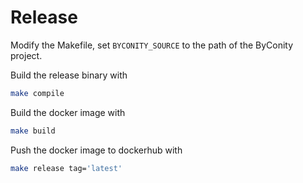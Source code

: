 # Release

Modify the Makefile, set `BYCONITY_SOURCE` to the path of the ByConity project.

Build the release binary with
```bash
make compile
```

Build the docker image with
```bash
make build
```

Push the docker image to dockerhub with
```bash
make release tag='latest'
```